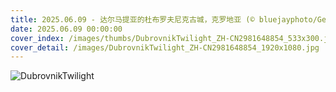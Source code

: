 ```yaml
---
title: 2025.06.09 - 达尔马提亚的杜布罗夫尼克古城，克罗地亚 (© bluejayphoto/Getty Images)
date: 2025.06.09 00:00:00
cover_index: /images/thumbs/DubrovnikTwilight_ZH-CN2981648854_533x300.jpg
cover_detail: /images/DubrovnikTwilight_ZH-CN2981648854_1920x1080.jpg
---
```


![DubrovnikTwilight](/images/DubrovnikTwilight_ZH-CN2981648854_1920x1080.jpg)
